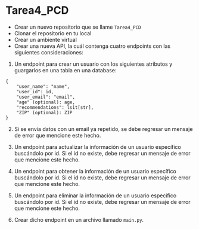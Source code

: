 # Tarea4_PCD

* Crear un nuevo repositorio que se llame `Tarea4_PCD`
* Clonar el repositorio en tu local
* Crear un ambiente virtual
* Crear una nueva API, la cuál contenga cuatro endpoints con las siguientes consideraciones:

1. Un endpoint para crear un usuario con los siguientes atributos y guargarlos en una tabla en una database:
```
{
    "user_name": "name",
    "user_id": id,
    "user_email": "email",
    "age" (optional): age,
    "recommendations": lsit[str],
    "ZIP" (optional): ZIP
}
```

2. Si se envía datos con un email ya repetido, se debe regresar un mensaje de error que mencione este hecho.

3. Un endpoint para actualizar la información de un usuario específico buscándolo por id.
Si el id no existe, debe regresar un mensaje de error que mencione este hecho.

4. Un endpoint para obtener la información de un usuario específico buscándolo por id.
Si el id no existe, debe regresar un mensaje de error que mencione este hecho.

5. Un endpoint para eliminar la información de un usuario específico buscándolo por id.
Si el id no existe, debe regresar un mensaje de error que mencione este hecho.

6. Crear dicho endpoint en un archivo llamado `main.py`.